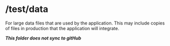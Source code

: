 # /test/data
For large data files that are used by the application.  This may include copies of files in production that the application will integrate.

***This folder does not sync to gitHub***

